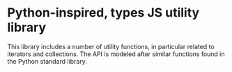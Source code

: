 # Python-inspired, types JS utility library

This library includes a number of utility functions, in particular related to iterators and collections.
The API is modeled after similar functions found in the Python standard library.